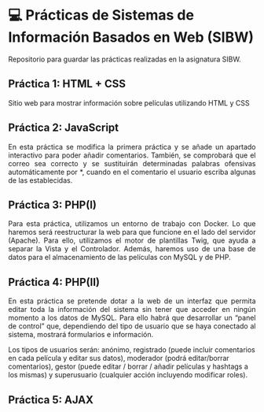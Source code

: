 # 💻 Prácticas de Sistemas de Información Basados en Web (SIBW)
Repositorio para guardar las prácticas realizadas en la asignatura SIBW.

## Práctica 1: HTML + CSS
Sitio web para mostrar información sobre películas utilizando HTML y CSS

## Práctica 2: JavaScript
<p align="justify">
En esta práctica se modifica la primera práctica y se añade un apartado interactivo para poder añadir comentarios. También, se
comprobará que el correo sea correcto y se sustituirán determinadas palabras ofensivas automáticamente por *, cuando en el comentario el usuario escriba algunas de las establecidas.
</p>

## Práctica 3: PHP(I)
<p align="justify">
Para esta práctica, utilizamos un entorno de trabajo con Docker. Lo que haremos será reestructurar la web para que funcione en el lado del servidor (Apache). Para ello, utilizamos el motor de plantillas Twig, que ayuda a separar la Vista y el Controlador. Además, haremos uso de una base de datos para el almacenamiento de las películas con MySQL y de PHP.
</p>

## Práctica 4: PHP(II)
<p align="justify">
En esta práctica se pretende dotar a la web de un interfaz que permita editar toda la información del sistema sin tener que acceder en ningún momento a los datos de MySQL. Para ello habrá que desarrollar un “panel de control” que, dependiendo del tipo de usuario que se haya conectado al sistema, mostrará formularios e información.

Los tipos de usuarios serán: anónimo, registrado (puede incluir comentarios en cada película y editar sus datos), moderador (podrá editar/borrar comentarios), gestor (puede editar / borrar / añadir películas y hashtags a los mismas) y superusuario (cualquier acción incluyendo modificar roles).
</p>

## Práctica 5: AJAX
<p align="justify">

</p>
